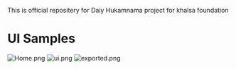 This is official repositery for Daiy Hukamnama project for khalsa foundation
# UI Samples 

![Home.png](https://github.com/whogurdevil/HukamNama/blob/main/home.png)
![ui.png](https://github.com/whogurdevil/HukamNama/blob/main/ui.png)
![exported.png](https://github.com/whogurdevil/HukamNama/blob/main/exported.png)

